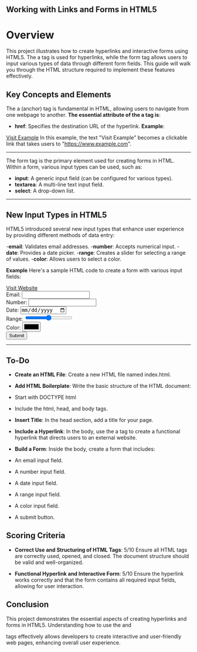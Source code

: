 ## Working with Links and Forms in HTML5

# Overview

This project illustrates how to create hyperlinks and interactive forms using HTML5. The a tag is used for hyperlinks, while the form tag allows users to input various types of data through different form fields. This guide will walk you through the HTML structure required to implement these features effectively.

## Key Concepts and Elements

The a (anchor) tag is fundamental in HTML, allowing users to navigate from one webpage to another. 
**The essential attribute of the a tag is**:

- **href**: Specifies the destination URL of the hyperlink.
**Example**:

<a href="https://www.example.com">Visit Example</a>
In this example, the text "Visit Example" becomes a clickable link that takes users to "https://www.example.com".

---

The form tag is the primary element used for creating forms in HTML. Within a form, various input types can be used, such as:

- **input**: A generic input field (can be configured for various types).
- **textarea**: A multi-line text input field.
- **select**: A drop-down list.

---

## New Input Types in HTML5
HTML5 introduced several new input types that enhance user experience by providing different methods of data entry:

-**email**: Validates email addresses.
-**number**: Accepts numerical input.
-**date**: Provides a date picker.
-**range**: Creates a slider for selecting a range of values.
-**color**: Allows users to select a color.

**Example**
Here's a sample HTML code to create a form with various input fields:

<!DOCTYPE html>
<html>
<head>
    <title>My HTML5 Page</title>
</head>
<body>
    <a href="https://www.website.com">Visit Website</a>
    <form>
        Email: <input type="email" name="email"><br>
        Number: <input type="number" name="number"><br>
        Date: <input type="date" name="date"><br>
        Range: <input type="range" name="range"><br>
        Color: <input type="color" name="color"><br>
        <input type="submit" value="Submit">
    </form>
</body>
</html>

---

## To-Do

- **Create an HTML File**:
Create a new HTML file named index.html.

- **Add HTML Boilerplate**:
Write the basic structure of the HTML document:
- Start with DOCTYPE html
- Include the html, head, and body tags.

- **Insert Title**:
In the head section, add a title for your page.

- **Include a Hyperlink**:
In the body, use the a tag to create a functional hyperlink that directs users to an external website.

- **Build a Form**:
Inside the body, create a form that includes:

- An email input field.
- A number input field.
- A date input field.
- A range input field.
- A color input field.
- A submit button.

## Scoring Criteria
- **Correct Use and Structuring of HTML Tags**: 5/10
Ensure all HTML tags are correctly used, opened, and closed. The document structure should be valid and well-organized.

- **Functional Hyperlink and Interactive Form**: 5/10
Ensure the hyperlink works correctly and that the form contains all required input fields, allowing for user interaction.

## Conclusion
This project demonstrates the essential aspects of creating hyperlinks and forms in HTML5. Understanding how to use the <a> and <form> tags effectively allows developers to create interactive and user-friendly web pages, enhancing overall user experience.